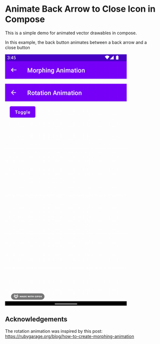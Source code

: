 # Animate Back Arrow to Close Icon in Compose

This is a simple demo for animated vector drawables in compose.

In this example, the back button animates between a back arrow and a close button

<img src="./demo.gif" width=400 />

## Acknowledgements
The rotation animation was inspired by this post:
https://rubygarage.org/blog/how-to-create-morphing-animation
